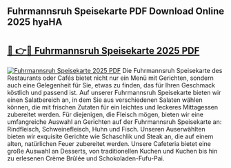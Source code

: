 ## Fuhrmannsruh Speisekarte PDF Download Online 2025 hyaHA

# <h2><a href="http://gcb56bk.nevu.top/?p=Fuhrmannsruh+Speisekarte">🔗 👉🔴 Fuhrmannsruh Speisekarte 2025 PDF</a></h2>

[![Fuhrmannsruh Speisekarte 2025 PDF](https://i.imgur.com/dBaPXMq.png)](http://gcb56bk.nevu.top/?p=Fuhrmannsruh+Speisekarte)
Die Fuhrmannsruh Speisekarte des Restaurants oder Cafés bietet nicht nur ein Menü mit Gerichten, sondern auch eine Gelegenheit für Sie, etwas zu finden, das für Ihren Geschmack köstlich und passend ist. Auf unserer Fuhrmannsruh Speisekarte bieten wir einen Salatbereich an, in dem Sie aus verschiedenen Salaten wählen können, die mit frischen Zutaten für ein leichtes und leckeres Mittagessen zubereitet werden. Für diejenigen, die Fleisch mögen, bieten wir eine umfangreiche Auswahl an Gerichten auf der Fuhrmannsruh Speisekarte an: Rindfleisch, Schweinefleisch, Huhn und Fisch. Unseren Auserwählten bieten wir exquisite Gerichte wie Schaschlik und Steak an, die auf einem alten, natürlichen Feuer zubereitet werden. Unsere Cafeteria bietet eine große Auswahl an Desserts, von traditionellen Kuchen und Kuchen bis hin zu erlesenen Crème Brûlée und Schokoladen-Fufu-Pai.
